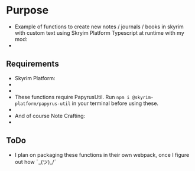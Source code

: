 # Purpose

- Example of functions to create new notes / journals / books in skyrim with custom text using Skryim Platform Typescript at runtime with my mod:
- [Note Crating]: https://www.nexusmods.com/skyrimspecialedition/mods/119569

## Requirements

- Skyrim Platform:
- [Nexus mod page]: https://www.nexusmods.com/skyrimspecialedition/mods/54909 
- [Github]: https://github.com/skyrim-multiplayer/skymp/blob/main/docs/docs_skyrim_platform.md
- These functions require PapyrusUtil. Run `npm i @skyrim-platform/papyrus-util` in your terminal before using these.
- [PapyrusUtil]: https://www.nexusmods.com/skyrimspecialedition/mods/13048
- And of course Note Crafting: 
- [Nexus mod page]: https://www.nexusmods.com/skyrimspecialedition/mods/119569

## ToDo

- I plan on packaging these functions in their own webpack, once I figure out how ¯\_(ツ)_/¯
